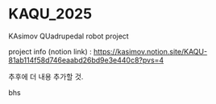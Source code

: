 # KAQU_2025
KAsimov QUadrupedal robot project

project info (notion link) : https://kasimov.notion.site/KAQU-81ab114f58d746eaabd26bd9e3e440c8?pvs=4

추후에 더 내용 추가할 것. 


bhs